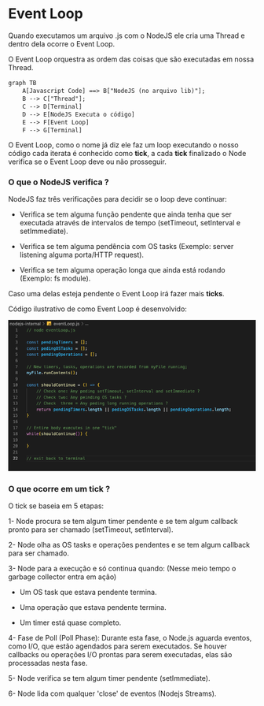 # Event Loop

Quando executamos um arquivo .js com o NodeJS ele cria uma Thread e dentro dela ocorre o Event Loop.

O Event Loop orquestra as ordem das coisas que são executadas em nossa Thread.

```mermaid
graph TB
    A[Javascript Code] ==> B["NodeJS (no arquivo lib)"];
    B --> C["Thread"];
    C --> D[Terminal]
    D --> E[NodeJS Executa o código]
    E --> F[Event Loop]
    F --> G[Terminal]
```

O Event Loop, como o nome já diz ele faz um loop executando o nosso código cada iterata é conhecido como **tick**,
a cada **tick** finalizado o Node verifica se o Event Loop deve ou não prosseguir.

### O que o NodeJS verifica ?

NodeJS faz três verificações para decidir se o loop deve continuar:

* Verifica se tem alguma função pendente que ainda tenha que ser executada através de intervalos de tempo (setTimeout, setInterval e setImmediate).

* Verifica se tem alguma pendência com OS tasks (Exemplo: server listening alguma porta/HTTP request).

* Verifica se tem alguma operação longa que ainda está rodando (Exemplo: fs module).

Caso uma delas esteja pendente o Event Loop irá fazer mais **ticks**.

Código ilustrativo de como Event Loop é desenvolvido:

![](./Images/eventloop-example.png)

### O que ocorre em um tick ?

O tick se baseia em 5 etapas:

1- Node procura se tem algum timer pendente e se tem algum callback pronto para ser chamado (setTimeout, setInterval).

2- Node olha as OS tasks e operações pendentes e se tem algum callback para ser chamado.

3- Node para a execução e só continua quando: (Nesse meio tempo o garbage collector entra em ação)

* Um OS task que estava pendente termina.

* Uma operação que estava pendente termina.

* Um timer está quase completo.

4- Fase de Poll (Poll Phase): Durante esta fase, o Node.js aguarda eventos, como I/O, que estão agendados para serem executados. Se houver callbacks ou operações I/O prontas para serem executadas, elas são processadas nesta fase.

5- Node verifica se tem algum timer pendente (setImmediate).

6- Node lida com qualquer 'close' de eventos (Nodejs Streams).
